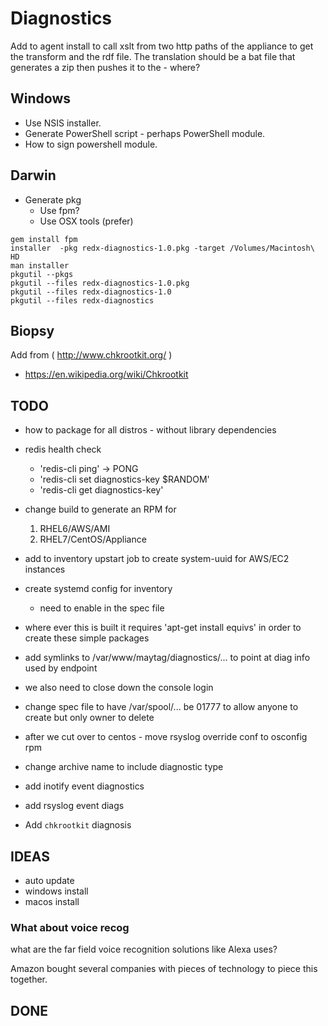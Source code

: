 Diagnostics
===========

Add to agent install to call xslt from two http paths of the appliance to get the
transform and the rdf file.  The translation should be a bat file that generates a zip
then pushes it to the - where?

Windows
-------

 * Use NSIS installer.
 * Generate PowerShell script - perhaps PowerShell module.
 * How to sign powershell module.

Darwin
------

 * Generate pkg
   - Use fpm?
   - Use OSX tools (prefer)

```
gem install fpm
installer  -pkg redx-diagnostics-1.0.pkg -target /Volumes/Macintosh\ HD
man installer
pkgutil --pkgs
pkgutil --files redx-diagnostics-1.0.pkg 
pkgutil --files redx-diagnostics-1.0
pkgutil --files redx-diagnostics
```

Biopsy
------

Add from ( http://www.chkrootkit.org/ )

 * https://en.wikipedia.org/wiki/Chkrootkit

TODO
----
 * how to package for all distros - without library dependencies
 * redis health check
   - 'redis-cli ping' -> PONG
   - 'redis-cli set diagnostics-key $RANDOM'
   - 'redis-cli get diagnostics-key'

 * change build to generate an RPM for
   1. RHEL6/AWS/AMI
   2. RHEL7/CentOS/Appliance

 * add to inventory upstart job to create system-uuid for AWS/EC2 instances
 * create systemd config for inventory
   * need to enable in the spec file
 * where ever this is built it requires 'apt-get install equivs'
   in order to create these simple packages

 * add symlinks to /var/www/maytag/diagnostics/... to point at diag info
   used by endpoint

 * we also need to close down the console login
 * change spec file to have /var/spool/... be 01777 to allow anyone to create
   but only owner to delete
 * after we cut over to centos - move rsyslog override conf to osconfig rpm
 * change archive name to include diagnostic type

 * add inotify event diagnostics
 * add rsyslog event diags

 * Add `chkrootkit` diagnosis

IDEAS
----

 * auto update
 * windows install
 * macos install

### What about voice recog

what are the far field voice recognition solutions like Alexa uses?

Amazon bought several companies with pieces of technology to piece this
together.

DONE
----

<!-- vim: set autoindent expandtab sw=4 syntax=xslt: -->
